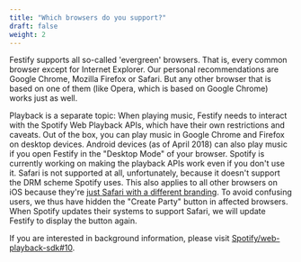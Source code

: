 ```yaml
---
title: "Which browsers do you support?"
draft: false
weight: 2
---
```


Festify supports all so-called 'evergreen' browsers. That is, every common browser except for Internet Explorer. Our personal recommendations are Google Chrome, Mozilla Firefox or Safari. But any other browser that is based on one of them (like Opera, which is based on Google Chrome) works just as well.

Playback is a separate topic:
When playing music, Festify needs to interact with the Spotify Web Playback APIs, which have their own restrictions and caveats. Out of the box, you can play music in Google Chrome and Firefox on desktop devices. Android devices (as of April 2018) can also play music if you open Festify in the "Desktop Mode" of your browser. Spotify is currently working on making the playback APIs work even if you don't use it. Safari is not supported at all, unfortunately, because it doesn't support the DRM scheme Spotify uses. This also applies to all other browsers on iOS because they're [just Safari with a different branding](https://arstechnica.com/gadgets/2016/01/new-chrome-for-ios-is-finally-as-fast-and-stable-as-safari/). To avoid confusing users, we thus have hidden the "Create Party" button in affected browsers. When Spotify updates their systems to support Safari, we will update Festify to display the button again.

If you are interested in background information, please visit [Spotify/web-playback-sdk#10](https://github.com/spotify/web-playback-sdk/issues/10#issuecomment-358644985).